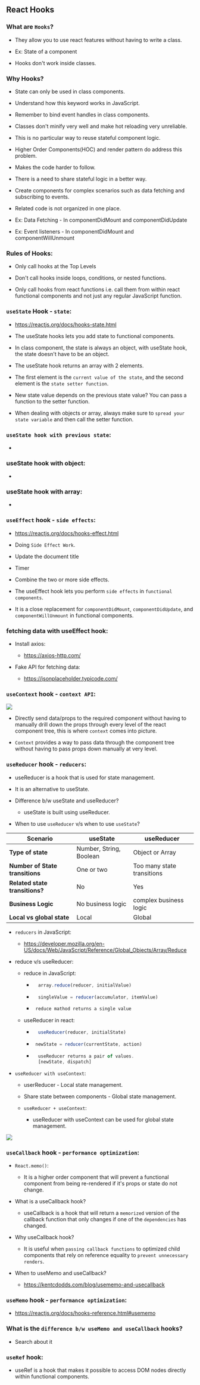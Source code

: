 ## React Hooks

### What are ```Hooks```?

- They allow you to use react features without having to write a class.

- Ex: State of a component

- Hooks don't work inside classes.

### Why Hooks?

- State can only be used in class components.

- Understand how this keyword works in JavaScript.

- Remember to bind event handles in class components.

- Classes don't minify very well and make hot reloading very unreliable.

- This is no particular way to reuse stateful component logic.

- Higher Order Components(HOC) and render pattern do address this problem.

- Makes the code harder to follow.

- There is a need to share stateful logic in a better way.

- Create components for complex scenarios such as data fetching and subscribing to events.

- Related code is not organized in one place.

- Ex: Data Fetching - In componentDidMount and componentDidUpdate

- Ex: Event listeners - In componentDidMount and componentWillUnmount

### Rules of Hooks:

- Only call hooks at the Top Levels

- Don't call hooks inside loops, conditions, or nested functions.

- Only call hooks from react functions i.e. call them from within react functional components and not just any regular JavaScript function.

### ```useState``` Hook - ```state```:

- https://reactjs.org/docs/hooks-state.html

- The useState hooks lets you add state to functional components.

- In class component, the state is always an object, with useState hook, the state doesn't have to be an object.

- The useState hook returns an array with 2 elements.

- The first element is the ```current value of the state```, and the second element is the ```state setter function```.

- New state value depends on the previous state value? You can pass a function to the setter function.

- When dealing with objects or array, always make sure to ```spread your state variable``` and then call the setter function.

### ```useState hook with previous state```:

- 

### useState hook with object:

- 

### useState hook with array:

- 

### ```useEffect``` hook - ```side effects```:

- https://reactjs.org/docs/hooks-effect.html

- Doing ```Side Effect Work```.

- Update the document title

- Timer

- Combine the two or more side effects.

- The useEffect hook lets you perform ```side effects``` in ```functional components```.

- It is a close replacement for ```componentDidMount```, ```componentDidUpdate```, and ```componentWillUnmount``` in functional components.

### fetching data with useEffect hook:

- Install axios:

    - https://axios-http.com/

- Fake API for fetching data:

    - https://jsonplaceholder.typicode.com/

### ```useContext``` hook - ```context API```:

![]("./context.PNG")

- Directly send data/props to the required component without having to manually drill down the props through every level of the react component tree, this is where ```context``` comes into picture.

- ```Context``` provides a way to pass data through the component tree without having to pass props down manually at very level.

### ```useReducer``` hook - ```reducers```:

- useReducer is a hook that is used for state management.

- It is an alternative to useState.

- Difference b/w useState and useReducer?

    - useState is built using useReducer.

- When to use ```useReducer``` v/s when to use ```useState```?

| Scenario | useState | useReducer |
| --- | --- | --- |
| **Type of state** | Number, String, Boolean | Object or Array |
| **Number of State transitions** | One or two | Too many state transitions |
| **Related state transitions?** | No | Yes |
| **Business Logic** | No business logic | complex business logic |
| **Local vs global state** | Local | Global |

- ```reducers``` in JavaScript:

    - https://developer.mozilla.org/en-US/docs/Web/JavaScript/Reference/Global_Objects/Array/Reduce

- reduce v/s useReducer:

    - reduce in JavaScript:

        - ```JavaScript
            array.reduce(reducer, initialValue)
          ```
        - ```JavaScript
            singleValue = reducer(accumulator, itemValue)
          ```
        - ```JavaScript
           reduce mathod returns a single value
          ```
    
    - useReducer in react:

        - ```JavaScript
            useReducer(reducer, initialState)
          ```
        - ```JavaScript
           newState = reducer(currentState, action)
          ```
        - ```JavaScript
            useReducer returns a pair of values.
            [newState, dispatch]
          ```
- ```useReducer with useContext```:

    - userReducer - Local state management.

    - Share state between components - Global state management.

    - ```useReducer + useContext```:

        - useReducer with useContext can be used for global state management.

![]("./UseReducerWithUseContext.PNG")

### ```useCallback``` hook - ```performance optimization```:

- ```React.memo()```:

    - It is a higher order component that will prevent a functional component from being re-rendered if it's props or state do not change.

- What is a useCallback hook?

    - useCallback is a hook that will return a ```memorized``` version of the callback function that only changes if one of the ```dependencies``` has changed.

- Why useCallback hook?

    - It is useful when ```passing callback functions``` to optimized child components that rely on reference equality to ```prevent unnecessary renders```.

- When to useMemo and useCallback?

    - https://kentcdodds.com/blog/usememo-and-usecallback

### ```useMemo``` hook - ```performance optimization```:

- https://reactjs.org/docs/hooks-reference.html#usememo

### What is the ```difference b/w useMemo and useCallback``` hooks?

- Search about it

### ```useRef``` hook:

- useRef is a hook that makes it possible to access DOM nodes directly within functional components.